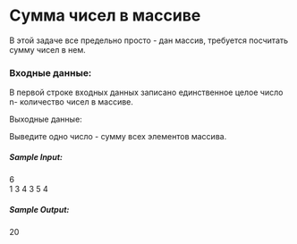 # Сумма чисел в массиве

В этой задаче все предельно просто - дан массив, требуется посчитать сумму чисел в нем.  

### Входные данные:
В первой строке входных данных записано единственное целое число n- количество чисел в массиве.

Выходные данные:

Выведите одно число - сумму всех элементов массива.

##### Sample Input:

6  
1 3 4 3 5 4  

##### Sample Output:

20

